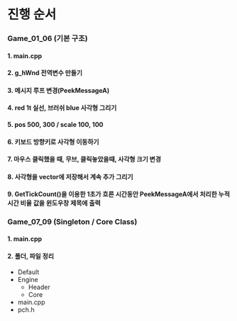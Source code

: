 # 진행 순서

### Game_01_06 (기본 구조)
#### 1. main.cpp

#### 2. g_hWnd 전역변수 만들기

#### 3. 메시지 루프 변경(PeekMessageA)

#### 4. red 1t 실선, 브러쉬 blue 사각형 그리기

#### 5. pos  500, 300 / scale 100, 100

#### 6. 키보드 방향키로 사각형 이동하기

#### 7. 마우스 클릭했을 때, 무브, 클릭놓았을때, 사각형 크기 변경

#### 8. 사각형을 vector에 저장해서 계속 추가 그리기

#### 9. GetTickCount()을 이용한 1초가 흐른 시간동안 PeekMessageA에서 처리한 누적 시간 비율 값을 윈도우창 제목에 출력


### Game_07_09 (Singleton / Core Class)
#### 1. main.cpp

#### 2. 폴더, 파일 정리
- Default
- Engine
  - Header
  - Core
- main.cpp
- pch.h
